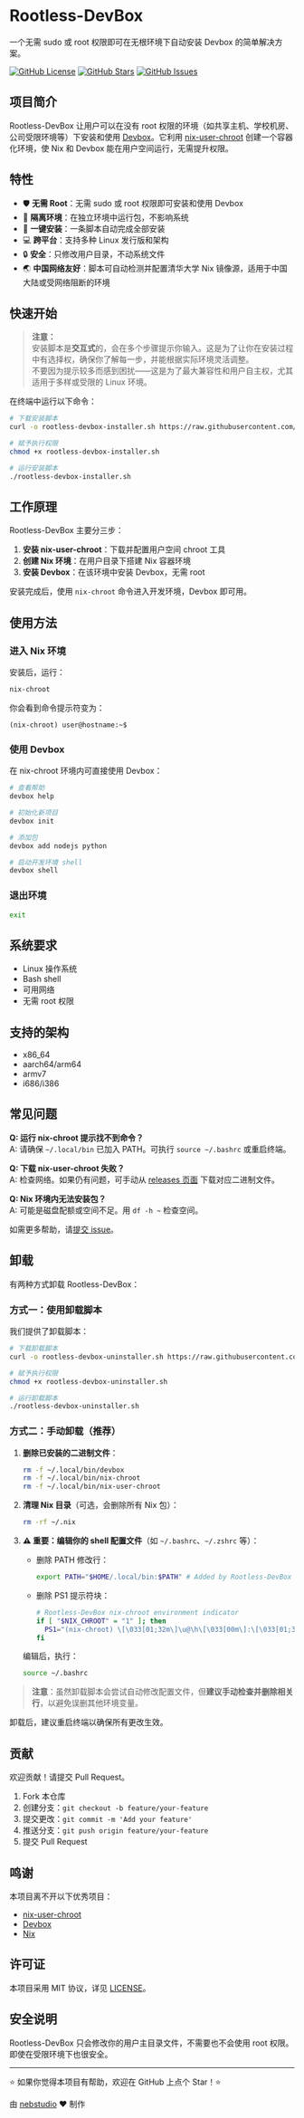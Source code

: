 # Rootless-DevBox

一个无需 sudo 或 root 权限即可在无根环境下自动安装 Devbox 的简单解决方案。

[![GitHub License](https://img.shields.io/github/license/nebstudio/Rootless-DevBox)](https://github.com/nebstudio/Rootless-DevBox/blob/main/LICENSE)
[![GitHub Stars](https://img.shields.io/github/stars/nebstudio/Rootless-DevBox?style=social)](https://github.com/nebstudio/Rootless-DevBox/stargazers)
[![GitHub Issues](https://img.shields.io/github/issues/nebstudio/Rootless-DevBox)](https://github.com/nebstudio/Rootless-DevBox/issues)

## 项目简介

Rootless-DevBox 让用户可以在没有 root 权限的环境（如共享主机、学校机房、公司受限环境等）下安装和使用 [Devbox](https://github.com/jetify-com/devbox)。它利用 [nix-user-chroot](https://github.com/nix-community/nix-user-chroot) 创建一个容器化环境，使 Nix 和 Devbox 能在用户空间运行，无需提升权限。

## 特性

- 🛡️ **无需 Root**：无需 sudo 或 root 权限即可安装和使用 Devbox
- 🔄 **隔离环境**：在独立环境中运行包，不影响系统
- 🚀 **一键安装**：一条脚本自动完成全部安装
- 💻 **跨平台**：支持多种 Linux 发行版和架构
- 🔒 **安全**：只修改用户目录，不动系统文件
- 🌏 **中国网络友好**：脚本可自动检测并配置清华大学 Nix 镜像源，适用于中国大陆或受网络阻断的环境

## 快速开始

> **注意：**  
> 安装脚本是**交互式**的，会在多个步骤提示你输入。这是为了让你在安装过程中有选择权，确保你了解每一步，并能根据实际环境灵活调整。  
> 不要因为提示较多而感到困扰——这是为了最大兼容性和用户自主权，尤其适用于多样或受限的 Linux 环境。

在终端中运行以下命令：

```bash
# 下载安装脚本
curl -o rootless-devbox-installer.sh https://raw.githubusercontent.com/nebstudio/Rootless-DevBox/main/install.sh

# 赋予执行权限
chmod +x rootless-devbox-installer.sh

# 运行安装脚本
./rootless-devbox-installer.sh
```

## 工作原理

Rootless-DevBox 主要分三步：

1. **安装 nix-user-chroot**：下载并配置用户空间 chroot 工具
2. **创建 Nix 环境**：在用户目录下搭建 Nix 容器环境
3. **安装 Devbox**：在该环境中安装 Devbox，无需 root

安装完成后，使用 `nix-chroot` 命令进入开发环境，Devbox 即可用。

## 使用方法

### 进入 Nix 环境

安装后，运行：

```bash
nix-chroot
```

你会看到命令提示符变为：

```
(nix-chroot) user@hostname:~$
```

### 使用 Devbox

在 nix-chroot 环境内可直接使用 Devbox：

```bash
# 查看帮助
devbox help

# 初始化新项目
devbox init

# 添加包
devbox add nodejs python

# 启动开发环境 shell
devbox shell
```

### 退出环境

```bash
exit
```

## 系统要求

- Linux 操作系统
- Bash shell
- 可用网络
- 无需 root 权限

## 支持的架构

- x86_64
- aarch64/arm64
- armv7
- i686/i386

## 常见问题

**Q: 运行 nix-chroot 提示找不到命令？**  
A: 请确保 `~/.local/bin` 已加入 PATH。可执行 `source ~/.bashrc` 或重启终端。

**Q: 下载 nix-user-chroot 失败？**  
A: 检查网络。如果仍有问题，可手动从 [releases 页面](https://github.com/nix-community/nix-user-chroot/releases) 下载对应二进制文件。

**Q: Nix 环境内无法安装包？**  
A: 可能是磁盘配额或空间不足。用 `df -h ~` 检查空间。

如需更多帮助，请[提交 issue](https://github.com/nebstudio/Rootless-DevBox/issues)。

## 卸载

有两种方式卸载 Rootless-DevBox：

### 方式一：使用卸载脚本

我们提供了卸载脚本：

```bash
# 下载卸载脚本
curl -o rootless-devbox-uninstaller.sh https://raw.githubusercontent.com/nebstudio/Rootless-DevBox/main/uninstall.sh

# 赋予执行权限
chmod +x rootless-devbox-uninstaller.sh

# 运行卸载脚本
./rootless-devbox-uninstaller.sh
```

### 方式二：手动卸载（推荐）

1. **删除已安装的二进制文件**：
   ```bash
   rm -f ~/.local/bin/devbox
   rm -f ~/.local/bin/nix-chroot
   rm -f ~/.local/bin/nix-user-chroot
   ```

2. **清理 Nix 目录**（可选，会删除所有 Nix 包）：
   ```bash
   rm -rf ~/.nix
   ```

3. **⚠️ 重要：编辑你的 shell 配置文件**（如 `~/.bashrc`、`~/.zshrc` 等）：

   - 删除 PATH 修改行：
     ```bash
     export PATH="$HOME/.local/bin:$PATH" # Added by Rootless-DevBox
     ```
   - 删除 PS1 提示符块：
     ```bash
     # Rootless-DevBox nix-chroot environment indicator
     if [ "$NIX_CHROOT" = "1" ]; then
       PS1="(nix-chroot) \[\033[01;32m\]\u@\h\[\033[00m\]:\[\033[01;34m\]\w\[\033[00m\]\$ "
     fi
     ```

   编辑后，执行：
   ```bash
   source ~/.bashrc
   ```

> **注意**：虽然卸载脚本会尝试自动修改配置文件，但**建议手动检查并删除相关行**，以避免误删其他环境变量。

卸载后，建议重启终端以确保所有更改生效。

## 贡献

欢迎贡献！请提交 Pull Request。

1. Fork 本仓库
2. 创建分支：`git checkout -b feature/your-feature`
3. 提交更改：`git commit -m 'Add your feature'`
4. 推送分支：`git push origin feature/your-feature`
5. 提交 Pull Request

## 鸣谢

本项目离不开以下优秀项目：

- [nix-user-chroot](https://github.com/nix-community/nix-user-chroot)
- [Devbox](https://github.com/jetify-com/devbox)
- [Nix](https://nixos.org/)

## 许可证

本项目采用 MIT 协议，详见 [LICENSE](LICENSE)。

## 安全说明

Rootless-DevBox 只会修改你的用户主目录文件，不需要也不会使用 root 权限。即使在受限环境下也很安全。

---

⭐ 如果你觉得本项目有帮助，欢迎在 GitHub 上点个 Star！⭐

由 [nebstudio](https://github.com/nebstudio) ❤️ 制作